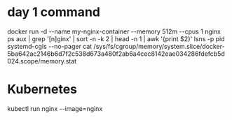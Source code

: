 # day 1 command

docker run -d --name my-nginx-container --memory 512m --cpus 1 nginx
ps aux | grep '[n]ginx' | sort -n -k 2 | head -n 1 | awk '{print $2}'
lsns -p pid
systemd-cgls --no-pager
cat /sys/fs/cgroup/memory/system.slice/docker-5ba642ac2146b6d7f2c538d673a480f2ab6a4cec8142eae034286fdefcb5d024.scope/memory.stat

Kubernetes 
=========
kubectl run nginx --image=nginx 